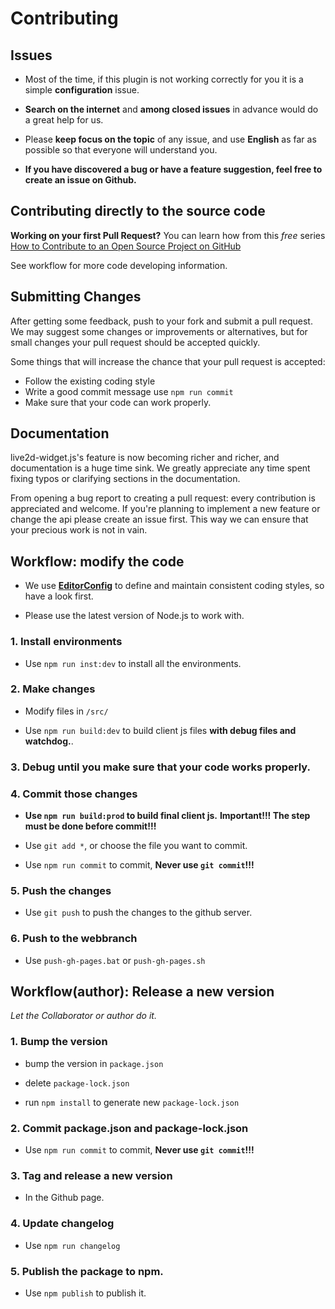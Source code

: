 # Contributing


## Issues

- Most of the time, if this plugin is not working correctly for you it is a simple **configuration** issue.

- **Search on the internet** and **among closed issues** in advance would do a great help for us.

- Please **keep focus on the topic** of any issue, and use **English** as far as possible so that everyone will understand you.

- **If you have discovered a bug or have a feature suggestion, feel free to create an issue on Github.**


## Contributing directly to the source code

**Working on your first Pull Request?** You can learn how from this *free* series
[How to Contribute to an Open Source Project on GitHub](https://egghead.io/series/how-to-contribute-to-an-open-source-project-on-github) 

See workflow for more code developing information.


## Submitting Changes

After getting some feedback, push to your fork and submit a pull request. We
may suggest some changes or improvements or alternatives, but for small changes
your pull request should be accepted quickly.

Some things that will increase the chance that your pull request is accepted:

- Follow the existing coding style
- Write a good commit message use `npm run commit`
- Make sure that your code can work properly.


## Documentation

live2d-widget.js's feature is now becoming richer and richer, and documentation is a huge time sink.
We greatly appreciate any time spent fixing typos or clarifying sections in the
documentation.

From opening a bug report to creating a pull request: every contribution is
appreciated and welcome. If you're planning to implement a new feature or change
the api please create an issue first. This way we can ensure that your precious
work is not in vain.



## Workflow: modify the code

- We use **[EditorConfig](http://editorconfig.org/)** to define and maintain consistent coding styles, so have a look first.

- Please use the latest version of Node.js to work with.

### 1. Install environments

- Use `npm run inst:dev` to install all the environments.

### 2. Make changes

- Modify files in `/src/`

- Use `npm run build:dev` to build client js files **with debug files and watchdog.**.

### 3. Debug until you make sure that your code works properly.

### 4. Commit those changes

- **Use `npm run build:prod` to build final client js.**
**Important!!! The step must be done before commit!!!**

- Use `git add *`, or choose the file you want to commit.

- Use `npm run commit` to commit, **Never use `git commit`!!!**

### 5. Push the changes

- Use `git push` to push the changes to the github server.

### 6. Push to the webbranch

- Use `push-gh-pages.bat` or `push-gh-pages.sh`


## Workflow(author): Release a new version

*Let the Collaborator or author do it.*

### 1. Bump the version

- bump the version in `package.json`

- delete `package-lock.json`

- run `npm install` to generate new `package-lock.json`

### 2. Commit package.json and package-lock.json

- Use `npm run commit` to commit, **Never use `git commit`!!!**

### 3. Tag and release a new version

- In the Github page.

### 4. Update changelog

- Use `npm run changelog`

### 5. Publish the package to npm.

- Use `npm publish` to publish it.
